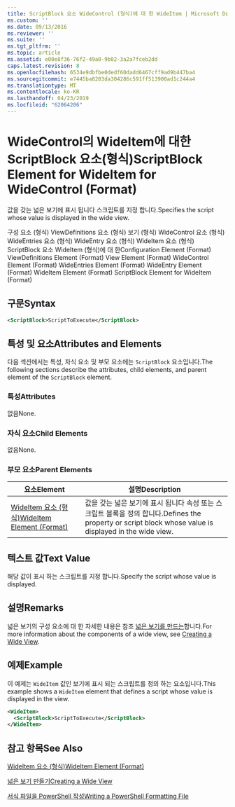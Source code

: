```yaml
---
title: ScriptBlock 요소 WideControl (형식)에 대 한 WideItem | Microsoft Docs
ms.custom: ''
ms.date: 09/13/2016
ms.reviewer: ''
ms.suite: ''
ms.tgt_pltfrm: ''
ms.topic: article
ms.assetid: e00e8f36-76f2-49a0-9b02-3a2a7fceb2dd
caps.latest.revision: 8
ms.openlocfilehash: 6534e9dbfbe0dedf60dadd6467cff9ad9b447ba4
ms.sourcegitcommit: e7445ba8203da304286c591ff513900ad1c244a4
ms.translationtype: MT
ms.contentlocale: ko-KR
ms.lasthandoff: 04/23/2019
ms.locfileid: "62064206"
---
```

# <a name="scriptblock-element-for-wideitem-for-widecontrol-format"></a><span data-ttu-id="9e5de-102">WideControl의 WideItem에 대한 ScriptBlock 요소(형식)</span><span class="sxs-lookup"><span data-stu-id="9e5de-102">ScriptBlock Element for WideItem for WideControl (Format)</span></span>

<span data-ttu-id="9e5de-103">값을 갖는 넓은 보기에 표시 됩니다 스크립트를 지정 합니다.</span><span class="sxs-lookup"><span data-stu-id="9e5de-103">Specifies the script whose value is displayed in the wide view.</span></span>

<span data-ttu-id="9e5de-104">구성 요소 (형식) ViewDefinitions 요소 (형식) 보기 (형식) WideControl 요소 (형식) WideEntries 요소 (형식) WideEntry 요소 (형식) WideItem 요소 (형식) ScriptBlock 요소 WideItem (형식)에 대 한</span><span class="sxs-lookup"><span data-stu-id="9e5de-104">Configuration Element (Format) ViewDefinitions Element (Format) View Element (Format) WideControl Element (Format) WideEntries Element (Format) WideEntry Element (Format) WideItem Element (Format) ScriptBlock Element for WideItem (Format)</span></span>

## <a name="syntax"></a><span data-ttu-id="9e5de-105">구문</span><span class="sxs-lookup"><span data-stu-id="9e5de-105">Syntax</span></span>

```xml
<ScriptBlock>ScriptToExecute</ScriptBlock>
```

## <a name="attributes-and-elements"></a><span data-ttu-id="9e5de-106">특성 및 요소</span><span class="sxs-lookup"><span data-stu-id="9e5de-106">Attributes and Elements</span></span>

<span data-ttu-id="9e5de-107">다음 섹션에서는 특성, 자식 요소 및 부모 요소에는 `ScriptBlock` 요소입니다.</span><span class="sxs-lookup"><span data-stu-id="9e5de-107">The following sections describe the attributes, child elements, and parent element of the `ScriptBlock` element.</span></span>

### <a name="attributes"></a><span data-ttu-id="9e5de-108">특성</span><span class="sxs-lookup"><span data-stu-id="9e5de-108">Attributes</span></span>

<span data-ttu-id="9e5de-109">없음</span><span class="sxs-lookup"><span data-stu-id="9e5de-109">None.</span></span>

### <a name="child-elements"></a><span data-ttu-id="9e5de-110">자식 요소</span><span class="sxs-lookup"><span data-stu-id="9e5de-110">Child Elements</span></span>

<span data-ttu-id="9e5de-111">없음</span><span class="sxs-lookup"><span data-stu-id="9e5de-111">None.</span></span>

### <a name="parent-elements"></a><span data-ttu-id="9e5de-112">부모 요소</span><span class="sxs-lookup"><span data-stu-id="9e5de-112">Parent Elements</span></span>

|<span data-ttu-id="9e5de-113">요소</span><span class="sxs-lookup"><span data-stu-id="9e5de-113">Element</span></span>|<span data-ttu-id="9e5de-114">설명</span><span class="sxs-lookup"><span data-stu-id="9e5de-114">Description</span></span>|
|-------------|-----------------|
|[<span data-ttu-id="9e5de-115">WideItem 요소 (형식)</span><span class="sxs-lookup"><span data-stu-id="9e5de-115">WideItem Element (Format)</span></span>](./wideitem-element-for-widecontrol-format.md)|<span data-ttu-id="9e5de-116">값을 갖는 넓은 보기에 표시 됩니다 속성 또는 스크립트 블록을 정의 합니다.</span><span class="sxs-lookup"><span data-stu-id="9e5de-116">Defines the property or script block whose value is displayed in the wide view.</span></span>|

## <a name="text-value"></a><span data-ttu-id="9e5de-117">텍스트 값</span><span class="sxs-lookup"><span data-stu-id="9e5de-117">Text Value</span></span>

<span data-ttu-id="9e5de-118">해당 값이 표시 하는 스크립트를 지정 합니다.</span><span class="sxs-lookup"><span data-stu-id="9e5de-118">Specify the script whose value is displayed.</span></span>

## <a name="remarks"></a><span data-ttu-id="9e5de-119">설명</span><span class="sxs-lookup"><span data-stu-id="9e5de-119">Remarks</span></span>

<span data-ttu-id="9e5de-120">넓은 보기의 구성 요소에 대 한 자세한 내용은 참조 [넓은 보기를 만드는](./creating-a-wide-view.md)합니다.</span><span class="sxs-lookup"><span data-stu-id="9e5de-120">For more information about the components of a wide view, see [Creating a Wide View](./creating-a-wide-view.md).</span></span>

## <a name="example"></a><span data-ttu-id="9e5de-121">예제</span><span class="sxs-lookup"><span data-stu-id="9e5de-121">Example</span></span>

<span data-ttu-id="9e5de-122">이 예제는 `WideItem` 값인 보기에 표시 되는 스크립트를 정의 하는 요소입니다.</span><span class="sxs-lookup"><span data-stu-id="9e5de-122">This example shows a `WideItem` element that defines a script whose value is displayed in the view.</span></span>

```xml
<WideItem>
  <ScriptBlock>ScriptToExecute</ScriptBlock>
</WideItem>
```

## <a name="see-also"></a><span data-ttu-id="9e5de-123">참고 항목</span><span class="sxs-lookup"><span data-stu-id="9e5de-123">See Also</span></span>

[<span data-ttu-id="9e5de-124">WideItem 요소 (형식)</span><span class="sxs-lookup"><span data-stu-id="9e5de-124">WideItem Element (Format)</span></span>](./wideitem-element-for-widecontrol-format.md)

[<span data-ttu-id="9e5de-125">넓은 보기 만들기</span><span class="sxs-lookup"><span data-stu-id="9e5de-125">Creating a Wide View</span></span>](./creating-a-wide-view.md)

[<span data-ttu-id="9e5de-126">서식 파일을 PowerShell 작성</span><span class="sxs-lookup"><span data-stu-id="9e5de-126">Writing a PowerShell Formatting File</span></span>](./writing-a-powershell-formatting-file.md)
